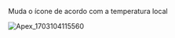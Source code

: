 Muda o ícone de acordo com a temperatura local

![Apex_1703104115560](https://github.com/HarukaIonaSao/weatherApp/assets/95101635/3f07b45c-e2e5-43f2-9ff2-35a40c5bc022)
